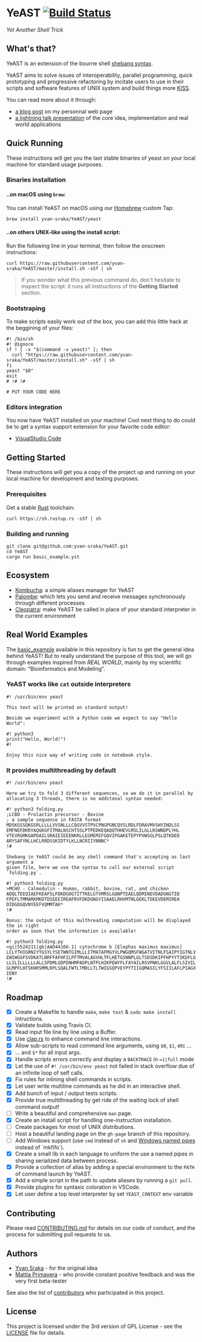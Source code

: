 # YeAST [![Build Status](https://travis-ci.org/yvan-sraka/YeAST.svg?branch=master)](https://travis-ci.org/yvan-sraka/YeAST)

_Yet Another Shell Trick_

## What's that?

YeAST is an extension of the bourne shell [shebang syntax](https://en.wikipedia.org/wiki/Shebang_(Unix)).

YeAST aims to solve issues of interoperability, parallel programming, quick prototyping and progressive refactoring by incitate users to use in their scripts and software features of UNIX system and build things more [KISS](https://en.wikipedia.org/wiki/KISS_principle).

You can read more about it through:

- [a blog post](https://yvan-sraka.github.io/2018/06/13/yeast.html) on my personnal web page
- [a lightning talk presentation](https://raw.githubusercontent.com/yvan-sraka/yvan-sraka.github.io/master/YeAST.pdf) of the core idea, implementation and real world applications

## Quick Running

These instructions will get you the last stable binaries of yeast on your local machine for standard usage purposes.

### Binaries installation

#### ..on macOS using `brew`:

You can install YeAST on macOS using our [Homebrew](https://brew.sh/) custom Tap:

```shell
brew install yvan-sraka/YeAST/yeast
```

#### ..on others UNIX-like using the install script:

Run the following line in your terminal, then follow the onscreen instructions:

```shell
curl https://raw.githubusercontent.com/yvan-sraka/YeAST/master/install.sh -sSf | sh
```

> If you wonder what this previous command do, don't hesitate to inspect the script: it runs all instructions of the **Getting Started** section.

### Bootstraping

To make scripts easily work out of the box, you can add this little hack at the beggining of your files:

```shell
#! /bin/sh
#! @ignore
if ! [ -x "$(command -v yeast)" ]; then
  curl "https://raw.githubusercontent.com/yvan-sraka/YeAST/master/install.sh" -sSf | sh
fi
yeast "$0"
exit
# !# !#

# PUT YOUR CODE HERE
```

### Editors integration

You now have YeAST installed on your machine! Cool next thing to do could be to get a syntax support extension for your favorite code editor:

- [VisualStudio Code](https://marketplace.visualstudio.com/items?itemName=yvan-sraka.yeast)

## Getting Started

These instructions will get you a copy of the project up and running on your local machine for development and testing purposes.

### Prerequisites

Get a stable [Rust](https://www.rust-lang.org/) toolchain:

```shell
curl https://sh.rustup.rs -sSf | sh
```

### Building and running

```shell
git clone git@github.com:yvan-sraka/YeAST.git
cd YeAST
cargo run basic_example.yst
```

## Ecosystem

- [Kombucha](https://github.com/yvan-sraka/Kombucha): a simple aliases manager for YeAST
- [Palombe](https://github.com/yvan-sraka/Palombe): which lets you send and receive messages synchronously through different processes
- [Cleopatra](https://github.com/yvan-sraka/Cleopatra): make YeAST be called in place of your standard interpreter in the current environment

## Real World Examples

The [basic_example](https://github.com/yvan-sraka/YeAST/blob/master/basic_example.yst) available in this repository is fun to get the general idea behind YeAST! But to really understand the purpose of this tool, we will go through examples inspired from _REAL WORLD_, mainly by my scientific domain: "Bioinformatics and Modeling".

### YeAST works like `cat` outside interpreters

```yeast
#! /usr/bin/env yeast

This text will be printed on standard output!

Beside we experiment with a Python code we expect to say "Hello World":

#! python3
print("Hello, World!")
#!

Enjoy this nice way of writing code in notebook style.
```

### It provides multithreading by default

```yeast
#! /usr/bin/env yeast

Here we try to fold 3 different sequences, so we do it in parallel by
allocating 3 threads, there is no additonal syntax needed:

#! python3 folding.py
;LCBO - Prolactin precursor - Bovine
; a sample sequence in FASTA format
MDSKGSSQKGSRLLLLLVVSNLLLCQGVVSTPVCPNGPGNCQVSLRDLFDRAVMVSHYIHDLSS
EMFNEFDKRYAQGKGFITMALNSCHTSSLPTPEDKEQAQQTHHEVLMSLILGLLRSWNDPLYHL
VTEVRGMKGAPDAILSRAIEIEEENKRLLEGMEMIFGQVIPGAKETEPYPVWSGLPSLQTKDED
ARYSAFYNLLHCLRRDSSKIDTYLKLLNCRIIYNNNC*
!#

Shebang in YeAST could be any shell command that's accepting as last argument a
given file, here we use the syntax to call our external script `folding.py`.

#! python3 folding.py
>MCHU - Calmodulin - Human, rabbit, bovine, rat, and chicken
ADQLTEEQIAEFKEAFSLFDKDGDGTITTKELGTVMRSLGQNPTEAELQDMINEVDADGNGTID
FPEFLTMMARKMKDTDSEEEIREAFRVFDKDGNGYISAAELRHVMTNLGEKLTDEEVDEMIREA
DIDGDGQVNYEEFVQMMTAK*
!#

Bonus: the output of this multhreading computation will be displayed the in right
order as soon that the information is available!

#! python3 folding.py
>gi|5524211|gb|AAD44166.1| cytochrome b [Elephas maximus maximus]
LCLYTHIGRNIYYGSYLYSETWNTGIMLLLITMATAFMGYVLPWGQMSFWGATVITNLFSAIPYIGTNLV
EWIWGGFSVDKATLNRFFAFHFILPFTMVALAGVHLTFLHETGSNNPLGLTSDSDKIPFHPYYTIKDFLG
LLILILLLLLLALLSPDMLGDPDNHMPADPLNTPLHIKPEWYFLFAYAILRSVPNKLGGVLALFLSIVIL
GLMPFLHTSKHRSMMLRPLSQALFWTLTMDLLTLTWIGSQPVEYPYTIIGQMASILYFSIILAFLPIAGX
IENY
!#
```

## Roadmap

- [x] Create a Makefile to handle `make`, `make test` & `sudo make install` intructions.
- [x] Validate builds using Travis CI.
- [x] Read input file line by line using a Buffer.
- [x] Use [clap.rs](https://github.com/kbknapp/clap-rs) to enhance command line interactions.
- [x] Allow sub-scripts to read command line arguments, using `$0`, `$1`, etc ...
- [x] ... and `$*` for all input args.
- [x] Handle scripts errors correctly and display a `BACKTRACE` in `=1|full` mode
- [x] Let the use of `#! /usr/bin/env yeast` not failed in stack overflow due of an infinite loop of self calls.
- [x] Fix rules for inlining shell commands in scripts.
- [x] Let user write multiline commands as he did in an interactive shell.
- [x] Add bunch of input / output tests scripts.
- [x] Provide true multithreading by get ride of the waiting lock of shell command output!
- [ ] Write a beautiful and comprehensive `man` page.
- [x] Create an install script for handling one-instruction installation.
- [ ] Create packages for most of UNIX distributions.
- [ ] Host a beautiful landing page on the `gh-page` branch of this repository.
- [ ] Add Windows support (use `cmd` instead of `sh` and [Windows named pipes](https://msdn.microsoft.com/en-us/library/windows/desktop/aa365590(v=vs.85).aspx) instead of `mkfifo`).
- [x] Create a small lib in each language to uniform the use a named pipes in sharing serialized data between process.
- [x] Provide a collection of alias by adding a special environment to the `PATH` of command launch by YeAST.
- [x] Add a simple script in the path to update aliases by running a `git pull`.
- [x] Provide plugins for syntaxic coloration in VSCode.
- [x] Let user define a top level interpreter by set `YEAST_CONTEXT` env variable

## Contributing

Please read [CONTRIBUTING.md](https://github.com/yvan-sraka/YeAST/blob/master/CONTRIBUTING.md) for details on our code of conduct, and the process for submitting pull requests to us.

## Authors

- [Yvan Sraka](https://github.com/yvan-sraka) - for the original idea
- [Mattia Primavera](https://github.com/MattiaPrimavera/) - who provide constant positive feedback and was the very first beta-tester

See also the list of [contributors](https://github.com/yvan-sraka/YeAST/graphs/contributors) who participated in this project.

## License

This project is licensed under the 3rd version of GPL License - see the [LICENSE](https://github.com/yvan-sraka/YeAST/blob/master/LICENSE) file for details.
